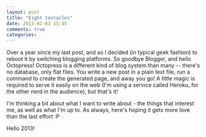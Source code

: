 ```yaml
---
layout: post
title: "Eight tentacles"
date: 2013-02-03 15:45
comments: true
categories: 
---
```


Over a year since my last post, and so I decided (in typical geek fashion) to reboot it by switching blogging platforms. So goodbye Blogger, and hello Octopress!
Octopress is a different kind of blog system than many -- there's no database, only flat files. You write a new post in a plain text file, run a command to create the generated page, and away you go! A little magic is required to serve it easily on the web (I'm using a service called Heroku, for the other nerd in the audience), but that's it!

I'm thinking a bit about what I want to write about - the things that interest me, as well as what I'm up to. As always, here's hoping it gets more love than the last effort :P

Hello 2013!
